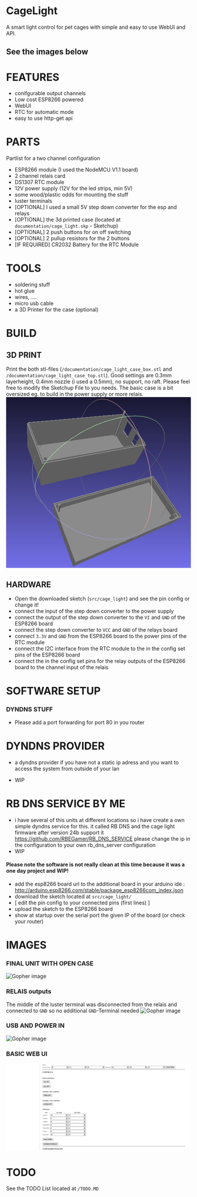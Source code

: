 # CageLight
A smart light control for pet cages with simple and easy to use WebUI and API.

## See the images below




# FEATURES
* conifgurable output channels
* Low cost ESP8266 powered
* WebUI
* RTC for automatic mode
* easy to use http-get api

# PARTS
Partlist for a two channel configuration
* ESP8266 module (I used the NodeMCU V1.1 board)
* 2 channel relais card
* DS1307 RTC module
* 12V power supply (12V for the led strips, min 5V)
* some wood/plastic odds for mounting the stuff
* luster terminals
* [OPTIONAL] I used a small 5V step down converter for the esp and relays
* [OPTIONAL] the 3d printed case (located at `documentation/cage_light.skp` - Sketchup)
* [OPTIONAL] 2 push buttons for on off switching
* [OPTIONAL] 2 pullup resistors for the 2 buttons
* [IF REQUIRED] CR2032 Battery for the RTC Module

# TOOLS
* soldering stuff
* hot glue
* wires, ....
* micro usb cable
* a 3D Printer for the case (optional)

# BUILD

## 3D PRINT
Print the both stl-files (`/documentation/cage_light_case_box.stl` and `/documentation/cage_light_case_top.stl`). Good settings are 0.3mm layerheight,  0.4mm nozzle (i used a 0.5mm), no support, no raft.
Please feel free to modify the Sketchup File to you needs. The basic case is a bit oversized eg. to build in the power supply or more relais.
![Gopher image](/documentation/images/cg_box.png)

## HARDWARE
* Open the downloaded sketch (`src/cage_light`) and see the pin config or change it!
* connect the input of the step down converter to the power supply
* connect the output of the step down converter to the `VI` and `GND` of the ESP8266 board
* connect the step down converter to `VCC` and `GND` of the relays board
* connect `3.3V` and `GND` from the ESP8266 board to the power pins of the RTC module
* connect the I2C interface from the RTC module to the in the config set pins of the ESP8266 board
* connect the in the config set pins for the relay outputs of the ESP8266 board to the channel input of the relais


# SOFTWARE SETUP


### DYNDNS STUFF
* Please add a port forwarding for port 80 in you router



# DYNDNS PROVIDER
* a dyndns provider if you have not a static ip adress and you want to access the system from outside of your lan

* WIP

# RB DNS SERVICE BY ME 
* i have several of this units at different locations so i have create a own simple dyndns service for this.
it called RB DNS and the cage light firmware after version 24b support it
https://github.com/RBEGamer/RB_DNS_SERVICE
please change the ip in the configuration to your own rb_dns_server configuration
* WIP



#### Please note the software is not really clean at this time because it was a one day project and WIP!
* add the esp8266 board url to the additional board in your arduino ide :  http://arduino.esp8266.com/stable/package_esp8266com_index.json
* download the sketch located at `src/cage_light/`
* [ edit the pin config to your connected pins (first lines) ]
* upload the sketch to the ESP8266 board
* show at startup over the serial port the given IP of the board (or check your router)

# IMAGES
### FINAL UNIT WITH OPEN CASE
![Gopher image](/documentation/images/final_build.jpg)

### RELAIS outputs
The middle of the luster terminal was disconnected from the relais and connected to `GND` so no additional `GND`-Terminal needed
![Gopher image](/documentation/images/relais_outputs.jpg)

### USB AND POWER IN
![Gopher image](/documentation/images/side_usb_power_buttons.jpg)

### BASIC WEB UI
![Gopher image](/documentation/images/webui.png)



# TODO
See the TODO List located at `/TODO.MD`
